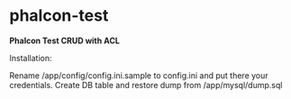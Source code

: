 # phalcon-test

**Phalcon Test CRUD with ACL**

Installation:

Rename /app/config/config.ini.sample to config.ini and put there your credentials.
Create DB table and restore dump from /app/mysql/dump.sql
